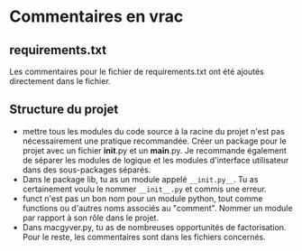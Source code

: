 # Commentaires en vrac

## requirements.txt
Les commentaires pour le fichier de requirements.txt ont été ajoutés directement 
dans le fichier.

## Structure du projet

- mettre tous les modules du code source à la racine du projet n'est pas 
  nécessairement une pratique recommandée. Créer un package pour le projet avec 
  un fichier __init__.py et un __main__.py. Je recommande également de séparer 
  les modules de logique et les modules d'interface utilisateur dans des 
  sous-packages séparés.
- Dans le package lib, tu as un module appelé `__init.py__`. Tu as certainement 
  voulu le nommer `__init__.py` et commis une erreur.
- funct n'est pas un bon nom pour un module python, tout comme functions ou
  d'autres noms associés au "comment". Nommer un module par rapport à son rôle
  dans le projet.
- Dans macgyver.py, tu as de nombreuses opportunités de factorisation. Pour le
  reste, les commentaires sont dans les fichiers concernés.